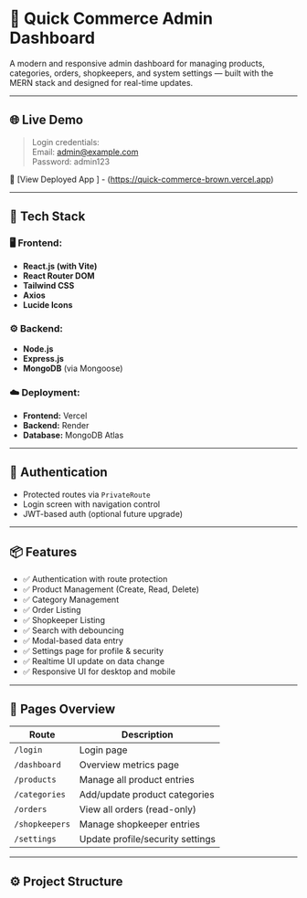 # 🛒 Quick Commerce Admin Dashboard

A modern and responsive admin dashboard for managing products, categories, orders, shopkeepers, and system settings — built with the MERN stack and designed for real-time updates.

---

## 🌐 Live Demo

> Login credentials:  
> Email: admin@example.com  
> Password: admin123

🔗 [View Deployed App ] - (https://quick-commerce-brown.vercel.app)



---


## 🧰 Tech Stack

### 🖥️ Frontend:
- **React.js (with Vite)**
- **React Router DOM**
- **Tailwind CSS**
- **Axios**
- **Lucide Icons**

### ⚙️ Backend:
- **Node.js**
- **Express.js**
- **MongoDB** (via Mongoose)

### ☁️ Deployment:
- **Frontend:** Vercel
- **Backend:** Render
- **Database:** MongoDB Atlas

---

## 🔐 Authentication

- Protected routes via `PrivateRoute`
- Login screen with navigation control
- JWT-based auth (optional future upgrade)

---

## 📦 Features

- ✅ Authentication with route protection
- ✅ Product Management (Create, Read, Delete)
- ✅ Category Management
- ✅ Order Listing
- ✅ Shopkeeper Listing
- ✅ Search with debouncing
- ✅ Modal-based data entry
- ✅ Settings page for profile & security
- ✅ Realtime UI update on data change
- ✅ Responsive UI for desktop and mobile

---

## 🧪 Pages Overview

| Route             | Description                        |
|------------------|------------------------------------|
| `/login`          | Login page                         |
| `/dashboard`      | Overview metrics page              |
| `/products`       | Manage all product entries         |
| `/categories`     | Add/update product categories      |
| `/orders`         | View all orders (read-only)        |
| `/shopkeepers`    | Manage shopkeeper entries          |
| `/settings`       | Update profile/security settings   |

---

## ⚙️ Project Structure

